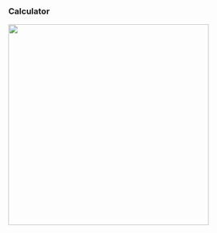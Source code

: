 ### Calculator

<img width="400px" src="https://user-images.githubusercontent.com/77548014/153779239-6bb7738d-dfb2-43dd-854e-71a50801a0a5.png"></a>
